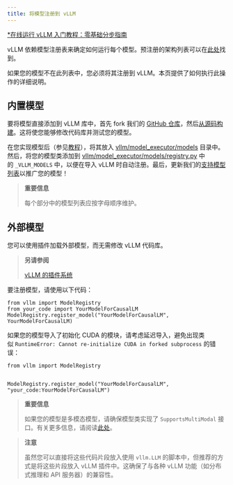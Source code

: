 ```yaml
---
title: 将模型注册到 vLLM
---
```


[\*在线运行 vLLM 入门教程：零基础分步指南](https://openbayes.com/console/public/tutorials/rXxb5fZFr29?utm_source=vLLM-CNdoc&utm_medium=vLLM-CNdoc-V1&utm_campaign=vLLM-CNdoc-V1-25ap)

vLLM 依赖模型注册表来确定如何运行每个模型。预注册的架构列表可以在[此处](https://docs.vllm.ai/en/latest/models/supported_models.html#supported-models)找到。

如果您的模型不在此列表中，您必须将其注册到 vLLM。本页提供了如何执行此操作的详细说明。

## 内置模型

要将模型直接添加到 vLLM 库中，首先 fork 我们的 [GitHub 仓库](https://github.com/vllm-project/vllm)，然后[从源码构建](https://docs.vllm.ai/en/latest/getting_started/installation/gpu.html#build-from-source)。这将使您能够修改代码库并测试您的模型。

在您实现模型后（参见[教程](https://docs.vllm.ai/en/latest/contributing/model/basic.html#new-model-basic)），将其放入 [vllm/model_executor/models](https://github.com/vllm-project/vllm/tree/main/vllm/model_executor/models) 目录中。然后，将您的模型类添加到 [vllm/model_executor/models/registry.py](https://github.com/vllm-project/vllm/blob/main/vllm/model_executor/models/registry.py) 中的 `_VLLM_MODELS` 中，以便在导入 vLLM 时自动注册。最后，更新我们的[支持模型列表](https://docs.vllm.ai/en/latest/models/supported_models.html#supported-models)以推广您的模型！

> **重要信息**
> 
> 每个部分中的模型列表应按字母顺序维护。

## 外部模型

您可以使用插件加载外部模型，而无需修改 vLLM 代码库。

> **另请参阅**
>
>[vLLM 的插件系统](https://docs.vllm.ai/en/latest/design/plugin_system.html#plugin-system)

要注册模型，请使用以下代码：

```plain
from vllm import ModelRegistry
from your_code import YourModelForCausalLM
ModelRegistry.register_model("YourModelForCausalLM", YourModelForCausalLM)
```

如果您的模型导入了初始化 CUDA 的模块，请考虑延迟导入，避免出现类似 `RuntimeError: Cannot re-initialize CUDA in forked subprocess` 的错误：

```plain
from vllm import ModelRegistry


ModelRegistry.register_model("YourModelForCausalLM", "your_code:YourModelForCausalLM")
```

> **重要信息**
> 
> 如果您的模型是多模态模型，请确保模型类实现了 `SupportsMultiModal` 接口。有关更多信息，请阅读[此处](https://docs.vllm.ai/en/latest/contributing/model/multimodal.html#supports-multimodal)。

> **注意**
> 
> 虽然您可以直接将这些代码片段放入使用 `vllm.LLM` 的脚本中，但推荐的方式是将这些片段放入 vLLM 插件中。这确保了与各种 vLLM 功能（如分布式推理和 API 服务器）的兼容性。
